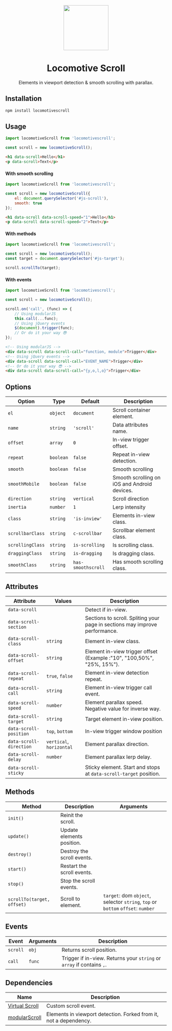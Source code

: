 <p align="center">
    <a href="https://github.com/locomotivemtl/locomotive-boilerplate">
        <img src="https://user-images.githubusercontent.com/4596862/58807621-67aeec00-85e6-11e9-8e3a-3fe4123ee76c.png" height="140">
    </a>
</p>
<h1 align="center">Locomotive Scroll</h1>
<p align="center">Elements in viewport detection & smooth scrolling with parallax.</p>

## Installation
```sh
npm install locomotivescroll
```

## Usage
```js
import locomotiveScroll from 'locomotivescroll';

const scroll = new locomotiveScroll();
```
```html
<h1 data-scroll>Hello</h1>
<p data-scroll>Text</p>
```

#### With smooth scrolling
```js
import locomotiveScroll from 'locomotivescroll';

const scroll = new locomotiveScroll({
    el: document.querySelector('#js-scroll'),
    smooth: true
});
```
```html
<h1 data-scroll data-scroll-speed="1">Hello</h1>
<p data-scroll data-scroll-speed="2">Text</p>
```

#### With methods
```js
import locomotiveScroll from 'locomotivescroll';

const scroll = new locomotiveScroll();
const target = document.querySelector('#js-target');

scroll.scrollTo(target);
```

#### With events
```js
import locomotiveScroll from 'locomotivescroll';

const scroll = new locomotiveScroll();

scroll.on('call', (func) => {
    // Using modularJS
    this.call(...func); 
    // Using jQuery events
    $(document).trigger(func);
    // Or do it your way 😎
});
```
```html
<!-- Using modularJS -->
<div data-scroll data-scroll-call="function, module">Trigger</div>
<!-- Using jQuery events -->
<div data-scroll data-scroll-call="EVENT_NAME">Trigger</div>
<!-- Or do it your way 😎 -->
<div data-scroll data-scroll-call="{y,o,l,o}">Trigger</div>
```

## Options
| Option | Type | Default | Description |
| ------ | ---- | ------- | ----------- |
| `el` | `object` | `document` | Scroll container element. |
| `name` | `string` | `'scroll'` | Data attributes name. |
| `offset` | `array` | `0` | In-view trigger offset. |
| `repeat` | `boolean` | `false` | Repeat in-view detection. |
| `smooth` | `boolean` | `false` | Smooth scrolling |
| `smoothMobile` | `boolean` | `false` | Smooth scrolling on iOS and Android devices. |
| `direction` | `string` | `vertical` | Scroll direction |
| `inertia` | `number` | `1` | Lerp intensity |
| `class` | `string` | `'is-inview'` | Elements in-view class. |
| `scrollbarClass` | `string` | `c-scrollbar` | Scrollbar element class. |
| `scrollingClass` | `string` | `is-scrolling` | Is scrolling class. |
| `draggingClass` | `string` | `is-dragging` | Is dragging class. |
| `smoothClass` | `string` | `has-smoothscroll` | Has smooth scrolling class. |

## Attributes
| Attribute | Values | Description |
| --------- | ------ | ----------- |
| `data-scroll` |  | Detect if in-view. |
| `data-scroll-section` |  | Sections to scroll. Spliting your page in sections may improve performance. |
| `data-scroll-class` | `string` | Element in-view class.  |
| `data-scroll-offset` | `string` | Element in-view trigger offset (Example :"10", "100,50%", "25%, 15%"). |
| `data-scroll-repeat` | `true`, `false` | Element in-view detection repeat. |
| `data-scroll-call` | `string` | Element in-view trigger call event. |
| `data-scroll-speed` | `number` | Element parallax speed. Negative value for inverse way. |
| `data-scroll-target` | `string` | Target element in-view position. |
| `data-scroll-position` | `top`, `bottom` | In-view trigger window position |
| `data-scroll-direction` | `vertical`, `horizontal` | Element parallax direction. |
| `data-scroll-delay` | `number` | Element parallax lerp delay. |
| `data-scroll-sticky` |  | Sticky element. Start and stops at `data-scroll-target` position. |

## Methods
| Method | Description | Arguments |
| ------ | ----------- | --------- |
| `init()` | Reinit the scroll. | |
| `update()` | Update elements position.  | |
| `destroy()` | Destroy the scroll events. | |
| `start()` | Restart the scroll events. | |
| `stop()` | Stop the scroll events. | |
| `scrollTo(target, offset)` | Scroll to element. | `target`: dom `object`, selector `string`, `top` or `bottom`  `offset`: `number` |

## Events
| Event | Arguments | Description |
| ----- | --------- | ----------- |
| `scroll` | `obj` | Returns scroll position. |
| `call` | `func` | Trigger if in-view. Returns your `string` or `array` if contains `,`. |

## Dependencies
| Name | Description |
| ---- | ----------- |
| [Virtual Scroll] | Custom scroll event. |
| [modularScroll] | Elements in viewport detection. Forked from it, not a dependency. |

[Virtual Scroll]: https://github.com/ayamflow/virtual-scroll
[modularScroll]:  https://github.com/modularorg/modularscroll
